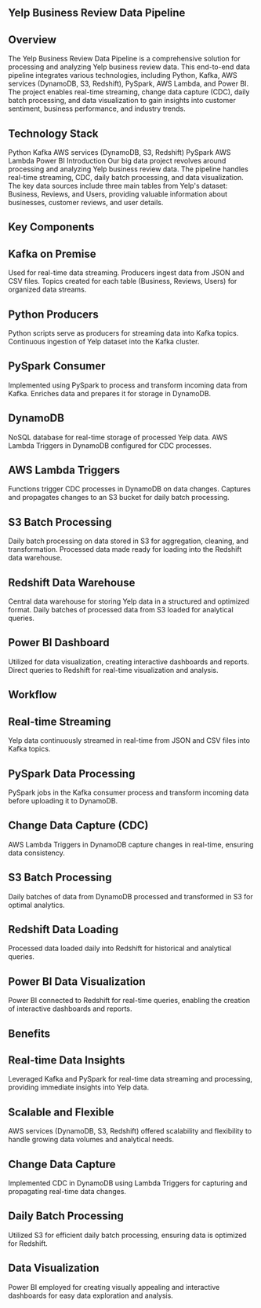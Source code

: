 ## Yelp Business Review Data Pipeline

## Overview

The Yelp Business Review Data Pipeline is a comprehensive solution for processing and analyzing Yelp business review data. This end-to-end data pipeline integrates various technologies, including Python, Kafka, AWS services (DynamoDB, S3, Redshift), PySpark, AWS Lambda, and Power BI. The project enables real-time streaming, change data capture (CDC), daily batch processing, and data visualization to gain insights into customer sentiment, business performance, and industry trends.

## Technology Stack

Python
Kafka
AWS services (DynamoDB, S3, Redshift)
PySpark
AWS Lambda
Power BI
Introduction
Our big data project revolves around processing and analyzing Yelp business review data. The pipeline handles real-time streaming, CDC, daily batch processing, and data visualization. The key data sources include three main tables from Yelp's dataset: Business, Reviews, and Users, providing valuable information about businesses, customer reviews, and user details.

## Key Components

## Kafka on Premise

Used for real-time data streaming.
Producers ingest data from JSON and CSV files.
Topics created for each table (Business, Reviews, Users) for organized data streams.

## Python Producers

Python scripts serve as producers for streaming data into Kafka topics.
Continuous ingestion of Yelp dataset into the Kafka cluster.

## PySpark Consumer

Implemented using PySpark to process and transform incoming data from Kafka.
Enriches data and prepares it for storage in DynamoDB.

## DynamoDB

NoSQL database for real-time storage of processed Yelp data.
AWS Lambda Triggers in DynamoDB configured for CDC processes.

## AWS Lambda Triggers

Functions trigger CDC processes in DynamoDB on data changes.
Captures and propagates changes to an S3 bucket for daily batch processing.

## S3 Batch Processing

Daily batch processing on data stored in S3 for aggregation, cleaning, and transformation.
Processed data made ready for loading into the Redshift data warehouse.

## Redshift Data Warehouse

Central data warehouse for storing Yelp data in a structured and optimized format.
Daily batches of processed data from S3 loaded for analytical queries.

## Power BI Dashboard

Utilized for data visualization, creating interactive dashboards and reports.
Direct queries to Redshift for real-time visualization and analysis.

## Workflow

## Real-time Streaming

Yelp data continuously streamed in real-time from JSON and CSV files into Kafka topics.

## PySpark Data Processing

PySpark jobs in the Kafka consumer process and transform incoming data before uploading it to DynamoDB.

## Change Data Capture (CDC)

AWS Lambda Triggers in DynamoDB capture changes in real-time, ensuring data consistency.

## S3 Batch Processing

Daily batches of data from DynamoDB processed and transformed in S3 for optimal analytics.

## Redshift Data Loading

Processed data loaded daily into Redshift for historical and analytical queries.

## Power BI Data Visualization

Power BI connected to Redshift for real-time queries, enabling the creation of interactive dashboards and reports.

## Benefits

## Real-time Data Insights

Leveraged Kafka and PySpark for real-time data streaming and processing, providing immediate insights into Yelp data.

## Scalable and Flexible

AWS services (DynamoDB, S3, Redshift) offered scalability and flexibility to handle growing data volumes and analytical needs.

## Change Data Capture

Implemented CDC in DynamoDB using Lambda Triggers for capturing and propagating real-time data changes.

## Daily Batch Processing

Utilized S3 for efficient daily batch processing, ensuring data is optimized for Redshift.

## Data Visualization

Power BI employed for creating visually appealing and interactive dashboards for easy data exploration and analysis.
